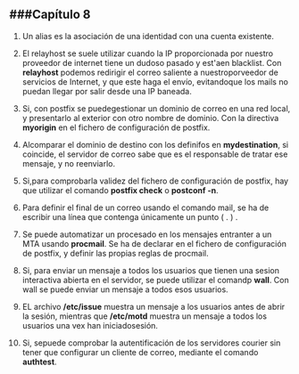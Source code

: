 ###Capítulo 8
----------------------------------------------------------------------------------------------------------------------------

1. Un alias es la asociación de una identidad con una cuenta existente.

2. El relayhost se suele utilizar cuando la IP proporcionada por nuestro proveedor de internet tiene un dudoso pasado y est'aen blacklist. Con **relayhost** podemos redirigir el correo saliente a nuestroporveedor de servicios de Internet, y que este haga el envío, evitandoque los mails no puedan llegar por salir desde una IP baneada.

3. Si, con postfix se puedegestionar un dominio de correo en una red local, y presentarlo al exterior con otro nombre de dominio. Con la directiva **myorigin** en el fichero de configuración de postfix.

4. Alcomparar el dominio de destino con los definifos en **mydestination**, si coincide, el servidor de correo sabe que es el responsable de tratar ese mensaje, y no reenviarlo.

5. Si,para comprobarla validez del fichero de configuración de postfix, hay que utilizar el comando **postfix check** o **postconf -n**.

6. Para definir el final de un correo usando el comando mail, se ha de escribir una línea que contenga únicamente un punto ( . ) .

7. Se puede automatizar un procesado en los mensajes entranter a un MTA usando **procmail**. Se ha de declarar en el fichero de configuración de postfix, y definir las propias reglas de procmail.

8. Si, para enviar un mensaje a todos los usuarios que tienen una sesion interactiva abierta en el servidor, se puede utilizar el comandp **wall**. Con wall se puede enviar un mensaje a todos esos usuarios.

9. EL archivo **/etc/issue** muestra un mensaje a los usuarios antes de abrir la sesión, mientras que **/etc/motd** muestra un mensaje a todos los usuarios una vex han iniciadosesión.

10. Si, sepuede comprobar la autentificación de los servidores courier sin tener que configurar un cliente de correo, mediante el comando **authtest**.
